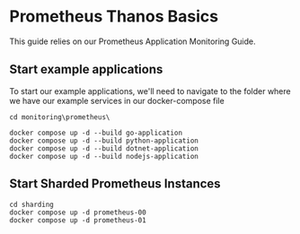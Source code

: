 # Prometheus Thanos Basics

This guide relies on our Prometheus Application Monitoring Guide. </br>

## Start example applications 

To start our example applications, we'll need to navigate to the folder where we have our example services in our docker-compose file 

```
cd monitoring\prometheus\

docker compose up -d --build go-application
docker compose up -d --build python-application
docker compose up -d --build dotnet-application
docker compose up -d --build nodejs-application
```

## Start Sharded Prometheus Instances

```
cd sharding
docker compose up -d prometheus-00
docker compose up -d prometheus-01
```